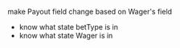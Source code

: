make Payout field change based on Wager's field
- know what state betType is in 
- know what state Wager is in